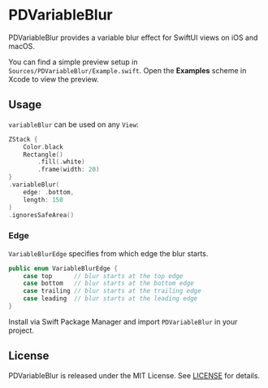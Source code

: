 # PDVariableBlur

PDVariableBlur provides a variable blur effect for SwiftUI views on iOS and macOS.

You can find a simple preview setup in `Sources/PDVariableBlur/Example.swift`.
Open the **Examples** scheme in Xcode to view the preview.

## Usage

`variableBlur` can be used on any `View`:

```swift
ZStack {
    Color.black
    Rectangle()
        .fill(.white)
        .frame(width: 20)
}
.variableBlur(
    edge: .bottom,
    length: 150
)
.ignoresSafeArea()
```

### Edge

`VariableBlurEdge` specifies from which edge the blur starts.

```swift
public enum VariableBlurEdge {
    case top      // blur starts at the top edge
    case bottom   // blur starts at the bottom edge
    case trailing // blur starts at the trailing edge
    case leading  // blur starts at the leading edge
}
```

Install via Swift Package Manager and import `PDVariableBlur` in your project.

## License

PDVariableBlur is released under the MIT License. See [LICENSE](LICENSE) for details.
